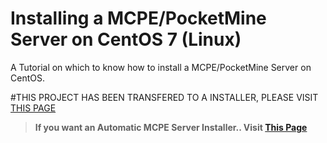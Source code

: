 # Installing a MCPE/PocketMine Server on CentOS 7 (Linux)

A Tutorial on which to know how to install a MCPE/PocketMine Server on CentOS.

#THIS PROJECT HAS BEEN TRANSFERED TO A INSTALLER, PLEASE VISIT [THIS PAGE](https://github.com/CaptainDuck/MCPE-Installers)

>**If you want an Automatic MCPE Server Installer.. Visit [This Page](https://github.com/CaptainDuck/MCPE-Installers)**
